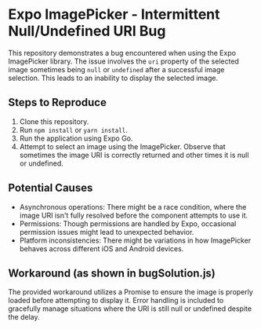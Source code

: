 # Expo ImagePicker - Intermittent Null/Undefined URI Bug

This repository demonstrates a bug encountered when using the Expo ImagePicker library. The issue involves the `uri` property of the selected image sometimes being `null` or `undefined` after a successful image selection. This leads to an inability to display the selected image.

## Steps to Reproduce

1. Clone this repository.
2. Run `npm install` or `yarn install`.
3. Run the application using Expo Go.
4. Attempt to select an image using the ImagePicker.  Observe that sometimes the image URI is correctly returned and other times it is null or undefined.

## Potential Causes

* Asynchronous operations: There might be a race condition, where the image URI isn't fully resolved before the component attempts to use it.
* Permissions: Though permissions are handled by Expo, occasional permission issues might lead to unexpected behavior. 
* Platform inconsistencies: There might be variations in how ImagePicker behaves across different iOS and Android devices.

## Workaround (as shown in bugSolution.js)

The provided workaround utilizes a Promise to ensure the image is properly loaded before attempting to display it.  Error handling is included to gracefully manage situations where the URI is still null or undefined despite the delay.